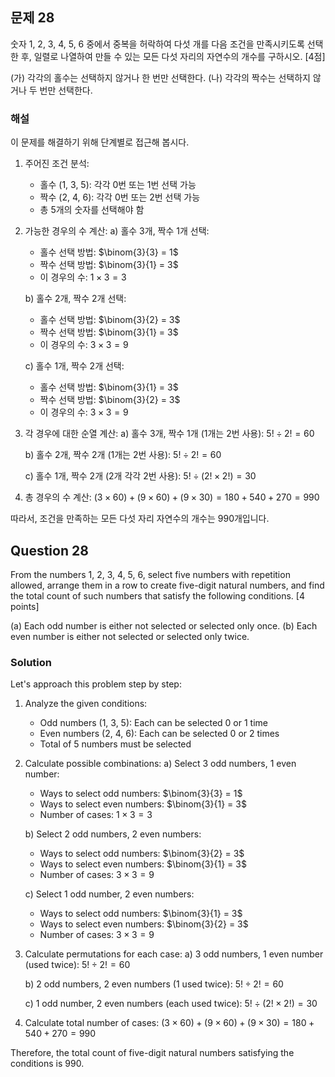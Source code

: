 

## 문제 28

숫자 1, 2, 3, 4, 5, 6 중에서 중복을 허락하여 다섯 개를 다음 조건을 만족시키도록 선택한 후, 일렬로 나열하여 만들 수 있는 모든 다섯 자리의 자연수의 개수를 구하시오. [4점]

(가) 각각의 홀수는 선택하지 않거나 한 번만 선택한다.
(나) 각각의 짝수는 선택하지 않거나 두 번만 선택한다.

### 해설

이 문제를 해결하기 위해 단계별로 접근해 봅시다.

1. 주어진 조건 분석:
   - 홀수 (1, 3, 5): 각각 0번 또는 1번 선택 가능
   - 짝수 (2, 4, 6): 각각 0번 또는 2번 선택 가능
   - 총 5개의 숫자를 선택해야 함

2. 가능한 경우의 수 계산:
   a) 홀수 3개, 짝수 1개 선택:
      - 홀수 선택 방법: $\binom{3}{3} = 1$
      - 짝수 선택 방법: $\binom{3}{1} = 3$
      - 이 경우의 수: $1 \times 3 = 3$

   b) 홀수 2개, 짝수 2개 선택:
      - 홀수 선택 방법: $\binom{3}{2} = 3$
      - 짝수 선택 방법: $\binom{3}{1} = 3$
      - 이 경우의 수: $3 \times 3 = 9$

   c) 홀수 1개, 짝수 2개 선택:
      - 홀수 선택 방법: $\binom{3}{1} = 3$
      - 짝수 선택 방법: $\binom{3}{2} = 3$
      - 이 경우의 수: $3 \times 3 = 9$

3. 각 경우에 대한 순열 계산:
   a) 홀수 3개, 짝수 1개 (1개는 2번 사용):
      $5! \div 2! = 60$
   
   b) 홀수 2개, 짝수 2개 (1개는 2번 사용):
      $5! \div 2! = 60$
   
   c) 홀수 1개, 짝수 2개 (2개 각각 2번 사용):
      $5! \div (2! \times 2!) = 30$

4. 총 경우의 수 계산:
   $(3 \times 60) + (9 \times 60) + (9 \times 30) = 180 + 540 + 270 = 990$

따라서, 조건을 만족하는 모든 다섯 자리 자연수의 개수는 990개입니다.

## Question 28

From the numbers 1, 2, 3, 4, 5, 6, select five numbers with repetition allowed, arrange them in a row to create five-digit natural numbers, and find the total count of such numbers that satisfy the following conditions. [4 points]

(a) Each odd number is either not selected or selected only once.
(b) Each even number is either not selected or selected only twice.

### Solution

Let's approach this problem step by step:

1. Analyze the given conditions:
   - Odd numbers (1, 3, 5): Each can be selected 0 or 1 time
   - Even numbers (2, 4, 6): Each can be selected 0 or 2 times
   - Total of 5 numbers must be selected

2. Calculate possible combinations:
   a) Select 3 odd numbers, 1 even number:
      - Ways to select odd numbers: $\binom{3}{3} = 1$
      - Ways to select even numbers: $\binom{3}{1} = 3$
      - Number of cases: $1 \times 3 = 3$

   b) Select 2 odd numbers, 2 even numbers:
      - Ways to select odd numbers: $\binom{3}{2} = 3$
      - Ways to select even numbers: $\binom{3}{1} = 3$
      - Number of cases: $3 \times 3 = 9$

   c) Select 1 odd number, 2 even numbers:
      - Ways to select odd numbers: $\binom{3}{1} = 3$
      - Ways to select even numbers: $\binom{3}{2} = 3$
      - Number of cases: $3 \times 3 = 9$

3. Calculate permutations for each case:
   a) 3 odd numbers, 1 even number (used twice):
      $5! \div 2! = 60$
   
   b) 2 odd numbers, 2 even numbers (1 used twice):
      $5! \div 2! = 60$
   
   c) 1 odd number, 2 even numbers (each used twice):
      $5! \div (2! \times 2!) = 30$

4. Calculate total number of cases:
   $(3 \times 60) + (9 \times 60) + (9 \times 30) = 180 + 540 + 270 = 990$

Therefore, the total count of five-digit natural numbers satisfying the conditions is 990.